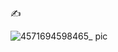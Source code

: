 ✍️ 

![4571694598465_ pic](https://github.com/ChenxingWang93/ComputationalGeometry/assets/31954987/ab0e8ad2-25af-44a6-9746-3bdb33390d51)
